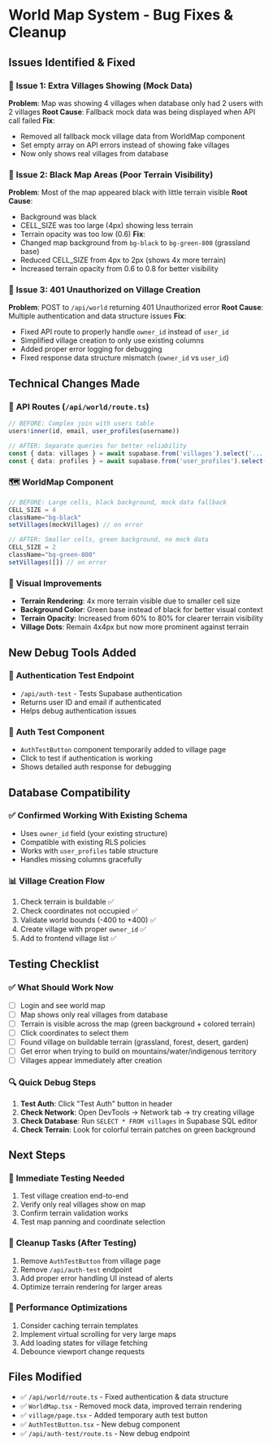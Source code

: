 # World Map System - Bug Fixes & Cleanup

## Issues Identified & Fixed

### 🐛 **Issue 1: Extra Villages Showing (Mock Data)**
**Problem**: Map was showing 4 villages when database only had 2 users with 2 villages
**Root Cause**: Fallback mock data was being displayed when API call failed
**Fix**: 
- Removed all fallback mock village data from WorldMap component
- Set empty array on API errors instead of showing fake villages
- Now only shows real villages from database

### 🐛 **Issue 2: Black Map Areas (Poor Terrain Visibility)**
**Problem**: Most of the map appeared black with little terrain visible
**Root Cause**: 
- Background was black
- CELL_SIZE was too large (4px) showing less terrain
- Terrain opacity was too low (0.6)
**Fix**:
- Changed map background from `bg-black` to `bg-green-800` (grassland base)
- Reduced CELL_SIZE from 4px to 2px (shows 4x more terrain)
- Increased terrain opacity from 0.6 to 0.8 for better visibility

### 🐛 **Issue 3: 401 Unauthorized on Village Creation**
**Problem**: POST to `/api/world` returning 401 Unauthorized error
**Root Cause**: Multiple authentication and data structure issues
**Fix**:
- Fixed API route to properly handle `owner_id` instead of `user_id`
- Simplified village creation to only use existing columns
- Added proper error logging for debugging
- Fixed response data structure mismatch (`owner_id` vs `user_id`)

## Technical Changes Made

### 📁 **API Routes (`/api/world/route.ts`)**
```typescript
// BEFORE: Complex join with users table
users!inner(id, email, user_profiles(username))

// AFTER: Separate queries for better reliability
const { data: villages } = await supabase.from('villages').select('...')
const { data: profiles } = await supabase.from('user_profiles').select('...')
```

### 🗺️ **WorldMap Component**
```typescript
// BEFORE: Large cells, black background, mock data fallback
CELL_SIZE = 4
className="bg-black"
setVillages(mockVillages) // on error

// AFTER: Smaller cells, green background, no mock data
CELL_SIZE = 2  
className="bg-green-800"
setVillages([]) // on error
```

### 🎨 **Visual Improvements**
- **Terrain Rendering**: 4x more terrain visible due to smaller cell size
- **Background Color**: Green base instead of black for better visual context
- **Terrain Opacity**: Increased from 60% to 80% for clearer terrain visibility
- **Village Dots**: Remain 4x4px but now more prominent against terrain

## New Debug Tools Added

### 🔧 **Authentication Test Endpoint**
- `/api/auth-test` - Tests Supabase authentication
- Returns user ID and email if authenticated
- Helps debug authentication issues

### 🧪 **Auth Test Component**
- `AuthTestButton` component temporarily added to village page
- Click to test if authentication is working
- Shows detailed auth response for debugging

## Database Compatibility

### ✅ **Confirmed Working With Existing Schema**
- Uses `owner_id` field (your existing structure)
- Compatible with existing RLS policies
- Works with `user_profiles` table structure
- Handles missing columns gracefully

### 📊 **Village Creation Flow**
1. Check terrain is buildable ✅
2. Check coordinates not occupied ✅
3. Validate world bounds (-400 to +400) ✅
4. Create village with proper `owner_id` ✅
5. Add to frontend village list ✅

## Testing Checklist

### ✅ **What Should Work Now**
- [ ] Login and see world map
- [ ] Map shows only real villages from database
- [ ] Terrain is visible across the map (green background + colored terrain)
- [ ] Click coordinates to select them
- [ ] Found village on buildable terrain (grassland, forest, desert, garden)
- [ ] Get error when trying to build on mountains/water/indigenous territory
- [ ] Villages appear immediately after creation

### 🔍 **Quick Debug Steps**
1. **Test Auth**: Click "Test Auth" button in header
2. **Check Network**: Open DevTools → Network tab → try creating village
3. **Check Database**: Run `SELECT * FROM villages` in Supabase SQL editor
4. **Check Terrain**: Look for colorful terrain patches on green background

## Next Steps

### 🚀 **Immediate Testing Needed**
1. Test village creation end-to-end
2. Verify only real villages show on map
3. Confirm terrain validation works
4. Test map panning and coordinate selection

### 🧹 **Cleanup Tasks** (After Testing)
1. Remove `AuthTestButton` from village page
2. Remove `/api/auth-test` endpoint
3. Add proper error handling UI instead of alerts
4. Optimize terrain rendering for larger areas

### 🎯 **Performance Optimizations**
1. Consider caching terrain templates
2. Implement virtual scrolling for very large maps
3. Add loading states for village fetching
4. Debounce viewport change requests

## Files Modified

- ✅ `/api/world/route.ts` - Fixed authentication & data structure
- ✅ `WorldMap.tsx` - Removed mock data, improved terrain rendering
- ✅ `village/page.tsx` - Added temporary auth test button
- ✅ `AuthTestButton.tsx` - New debug component
- ✅ `/api/auth-test/route.ts` - New debug endpoint